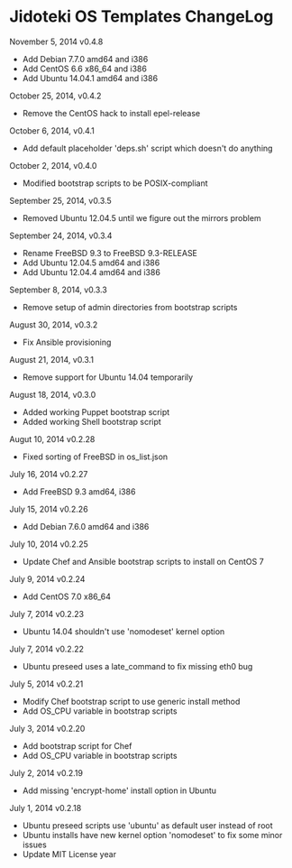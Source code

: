 # Jidoteki OS Templates ChangeLog

November 5, 2014 v0.4.8

  * Add Debian 7.7.0 amd64 and i386
  * Add CentOS 6.6 x86_64 and i386
  * Add Ubuntu 14.04.1 amd64 and i386

October 25, 2014, v0.4.2

  * Remove the CentOS hack to install epel-release

October 6, 2014, v0.4.1

  * Add default placeholder 'deps.sh' script which doesn't do anything

October 2, 2014, v0.4.0

  * Modified bootstrap scripts to be POSIX-compliant

September 25, 2014, v0.3.5

  * Removed Ubuntu 12.04.5 until we figure out the mirrors problem

September 24, 2014, v0.3.4

  * Rename FreeBSD 9.3 to FreeBSD 9.3-RELEASE
  * Add Ubuntu 12.04.5 amd64 and i386
  * Add Ubuntu 12.04.4 amd64 and i386

September 8, 2014, v0.3.3

  * Remove setup of admin directories from bootstrap scripts

August 30, 2014, v0.3.2

  * Fix Ansible provisioning

August 21, 2014, v0.3.1

  * Remove support for Ubuntu 14.04 temporarily

August 18, 2014, v0.3.0

  * Added working Puppet bootstrap script
  * Added working Shell bootstrap script

Augut 10, 2014 v0.2.28

  * Fixed sorting of FreeBSD in os_list.json

July 16, 2014 v0.2.27

  * Add FreeBSD 9.3 amd64, i386

July 15, 2014 v0.2.26

  * Add Debian 7.6.0 amd64 and i386

July 10, 2014 v0.2.25

  * Update Chef and Ansible bootstrap scripts to install on CentOS 7

July 9, 2014 v0.2.24

  * Add CentOS 7.0 x86_64

July 7, 2014 v0.2.23

  * Ubuntu 14.04 shouldn't use 'nomodeset' kernel option

July 7, 2014 v0.2.22

  * Ubuntu preseed uses a late_command to fix missing eth0 bug

July 5, 2014 v0.2.21

  * Modify Chef bootstrap script to use generic install method
  * Add OS_CPU variable in bootstrap scripts

July 3, 2014 v0.2.20

  * Add bootstrap script for Chef
  * Add OS_CPU variable in bootstrap scripts


July 2, 2014 v0.2.19

  * Add missing 'encrypt-home' install option in Ubuntu

July 1, 2014 v0.2.18

  * Ubuntu preseed scripts use 'ubuntu' as default user instead of root
  * Ubuntu installs have new kernel option 'nomodeset' to fix some minor issues
  * Update MIT License year
